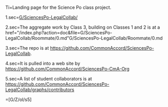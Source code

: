 Ti=Landing page for the Science Po class project.

1.sec=<a href="www.sciencespo.commonaccord.org/index.php?action=list&file=G/SciencesPo-LegalCollab/">G/SciencesPo-LegalCollab/</a>

2.sec=The aggregate work by Class 3, building on Classes 1 and 2 is at a href="/index.php?action=doc&file=G/SciencesPo-LegalCollab/Roommate/0.md"G/SciencesPo-LegalCollab/Roommate/0.md</a>

3.sec=The repo is at https://github.com/CommonAccord/SciencesPo-LegalCollab.

4.sec=It is pulled into a web site by https://github.com/CommonAccord/SciencesPo-CmA-Org

5.sec=A list of student collaborators is at https://github.com/CommonAccord/SciencesPo-LegalCollab/graphs/contributors

=[G/Z/ol/s5]

